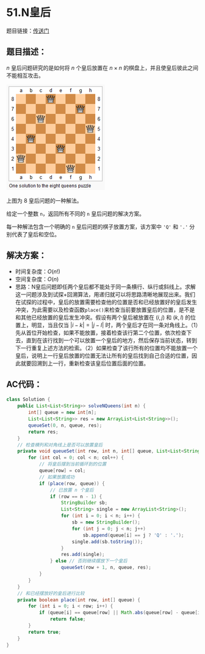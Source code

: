 # 51.N皇后
题目链接：[传送门](https://leetcode-cn.com/problems/n-queens/)

## 题目描述：
$n$ 皇后问题研究的是如何将 $n$ 个皇后放置在 $n \times n$ 的棋盘上，并且使皇后彼此之间不能相互攻击。

![](../_media/8-queens.png)

上图为 8 皇后问题的一种解法。

给定一个整数 `n`，返回所有不同的 `n` 皇后问题的解决方案。

每一种解法包含一个明确的 `n` 皇后问题的棋子放置方案，该方案中 `'Q'` 和 `'.'` 分别代表了皇后和空位。

## 解决方案：
- 时间复杂度：$O(n!)$
- 空间复杂度：$O(n)$
- 思路：N皇后问题即任两个皇后都不能处于同一条横行、纵行或斜线上。求解这一问题涉及到试探+回溯算法，用递归就可以将思路清晰地展现出来。我们在试探的过程中，皇后的放置需要检查他的位置是否和已经放置好的皇后发生冲突，为此需要以及检查函数`place()`来检查当前要放置皇后的位置，是不是和其他已经放置的皇后发生冲突。假设有两个皇后被放置在 $(i, j)$ 和 $(k, l)$ 的位置上，明显，当且仅当 $|i-k|=|j-l|$ 时，两个皇后才在同一条对角线上。（1）先从首位开始检查，如果不能放置，接着检查该行第二个位置，依次检查下去，直到在该行找到一个可以放置一个皇后的地方，然后保存当前状态，转到下一行重复上述方法的检索。（2）如果检查了该行所有的位置均不能放置一个皇后，说明上一行皇后放置的位置无法让所有的皇后找到自己合适的位置，因此就要回溯到上一行，重新检查该皇后位置后面的位置。

## AC代码：
```java
class Solution {
	public List<List<String>> solveNQueens(int n) {
		int[] queue = new int[n];
		List<List<String>> res = new ArrayList<List<String>>();
		queueSet(0, n, queue, res);
		return res;
	}
	// 检查横列和对角线上是否可以放置皇后
	private void queueSet(int row, int n, int[] queue, List<List<String>> res) {
		for (int col = 0; col < n; col++) {
			// 将皇后摆到当前循环到的位置
			queue[row] = col;
			// 如果放置成功
			if (place(row, queue)) {
				// 已放置 n 个皇后
				if (row == n - 1) {
					StringBuilder sb;
					List<String> single = new ArrayList<String>();
					for (int i = 0; i < n; i++) {
						sb = new StringBuilder();
						for (int j = 0; j < n; j++)
							sb.append(queue[i] == j ? 'Q' : '.');
						single.add(sb.toString());
					}
					res.add(single);
				} else // 否则继续摆放下一个皇后
					queueSet(row + 1, n, queue, res);
			}
		}
	}
	// 和已经摆放好的皇后进行比较
	private boolean place(int row, int[] queue) {
		for (int i = 0; i < row; i++) {
			if (queue[i] == queue[row] || Math.abs(queue[row] - queue[i]) == Math.abs(row - i))
				return false;
		}
		return true;
	}
}
```